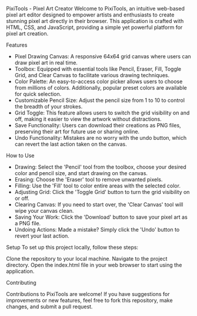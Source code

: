 PixiTools - Pixel Art Creator
Welcome to PixiTools, an intuitive web-based pixel art editor designed to empower artists and enthusiasts to create stunning pixel art directly in their browser. This application is crafted with HTML, CSS, and JavaScript, providing a simple yet powerful platform for pixel art creation.

Features

- Pixel Drawing Canvas: A responsive 64x64 grid canvas where users can draw pixel art in real time.
- Toolbox: Equipped with essential tools like Pencil, Eraser, Fill, Toggle Grid, and Clear Canvas to facilitate various drawing techniques.
- Color Palette: An easy-to-access color picker allows users to choose from millions of colors. Additionally, popular preset colors are available for quick selection.
- Customizable Pencil Size: Adjust the pencil size from 1 to 10 to control the breadth of your strokes.
- Grid Toggle: This feature allows users to switch the grid visibility on and off, making it easier to view the artwork without distractions.
- Save Functionality: Users can download their creations as PNG files, preserving their art for future use or sharing online.
- Undo Functionality: Mistakes are no worry with the undo button, which can revert the last action taken on the canvas.

How to Use

- Drawing: Select the 'Pencil' tool from the toolbox, choose your desired color and pencil size, and start drawing on the canvas.
- Erasing: Choose the 'Eraser' tool to remove unwanted pixels.
- Filling: Use the 'Fill' tool to color entire areas with the selected color.
- Adjusting Grid: Click the 'Toggle Grid' button to turn the grid visibility on or off.
- Clearing Canvas: If you need to start over, the 'Clear Canvas' tool will wipe your canvas clean.
- Saving Your Work: Click the 'Download' button to save your pixel art as a PNG file.
- Undoing Actions: Made a mistake? Simply click the 'Undo' button to revert your last action.


Setup
To set up this project locally, follow these steps:

Clone the repository to your local machine.
Navigate to the project directory.
Open the index.html file in your web browser to start using the application.

Contributing

Contributions to PixiTools are welcome! If you have suggestions for improvements or new features, feel free to fork this repository, make changes, and submit a pull request.